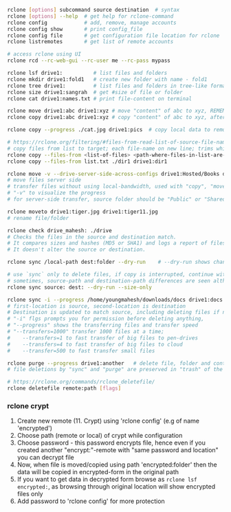 ```bash
rclone [options] subcommand source destination  # syntax
rclone [options] --help  # get help for rclone-command
rclone config            # add, remove, manage accounts
rclone config show       # print config_file
rclone config file       # get configuration file location for rclone
rclone listremotes       # get list of remote accounts

# access rclone using UI
rclone rcd --rc-web-gui --rc-user me --rc-pass mypass

rclone lsf drive1:          # list files and folders
rclone mkdir drive1:fold1   # create new folder with name - fold1
rclone tree drive1:         # list files and folders in tree-like format
rclone size drive1:sangrah  # get #size of file or folder
rclone cat drive1:names.txt # print file-content on terminal

rclone move drive1:abc drive1:xyz # move "content" of abc to xyz, REMEMBER we are moving only content not directory, after execution abc/a.txt will be xyz/a.txt instead of xyz/abc/a.txt
rclone copy drive1:abc drive1:xyz # copy "content" of abc to xyz, after execution abc/a.txt will be copied as xyz/a.txt instead of xyz/abc/a.txt

rclone copy --progress ./cat.jpg drive1:pics  # copy local data to remote account, does not transfer files that are identical on source and destination

# https://rclone.org/filtering/#files-from-read-list-of-source-file-names
# copy files from list to target; each file-name on new line; trims whitespace around file-name; comments start with #
rclone copy --files-from <list-of-files> <path-where-files-in-list-are-stored> <target-path  
rclone copy --files-from list.txt ./dir1 drive1:dir1 

rclone move -v --drive-server-side-across-configs drive1:Hosted/Books drive2:books
# move files server side
# transfer files without using local-bandwidth, used with "copy", "move", and "sync"
# "-v" to visualize the progress
# for server-side transfer, source folder should be "Public" or "Shared with destionation-user", works when source and dest is "Google Drive"

rclone moveto drive1:tiger.jpg drive1:tiger11.jpg
# rename file/folder

rclone check drive_mahesh: ./drive
# Checks the files in the source and destination match.
# It compares sizes and hashes (MD5 or SHA1) and logs a report of files which don't match.
# It doesn't alter the source or destination.

rclone sync /local-path dest:folder --dry-run    # --dry-run shows changes which will happen if you run the command

# use `sync` only to delete files, if copy is interrupted, continue with copy command as it will skip existing identical files
# sometimes, source-path and destination-path differences are seen although there are none, especially when one is unencrypted and one is encrypted, in this case use --size-only to sync actual changes
rclone sync source: dest: --dry-run --size-only

rclone sync -i --progress /home/youngmahesh/downloads/docs drive1:docs --transfers=1000
# first-location is source, second-location is destination
# Destination is updated to match source, including deleting files if necessary
# "-i" flgs prompts you for permission before deleting anything,
# "--progress" shows the transferring files and transfer speed
# "--transfers=1000" transfer 1000 files at a time;
#    --transfers=1 to fast transfer of big files to pen-drives
#    --transfers=4 to fast transfer of big files to cloud
#    --transfer=500 to fast transfer small files 

rclone purge --progress drive1:another   # delete file, folder and content inside it
# file deletions by "sync" and "purge" are preserved in "trash" of the cloud storage

# https://rclone.org/commands/rclone_deletefile/
rclone deletefile remote:path [flags]
```

### rclone crypt
1. Create new remote (11. Crypt) using 'rclone config' (e.g of name 'encrypted')
2. Choose path (remote or local) of crypt while configuration
3. Choose password - this password encrypts file, hence even if you created another "encrypt:"-remote with "same password and location" you can decrypt file
4. Now, when file is moved/copied using path 'encrypted:folder' then the data will be copied in encrypted-form in the original path
5. If you want to get data in decrypted form browse as `rclone lsf encrypted:`, as browsing through original location will show encrypted files only
6. Add password to 'rclone config' for more protection 